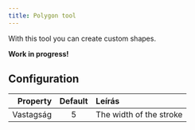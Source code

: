 ```yaml
---
title: Polygon tool
---
```


With this tool you can create custom shapes.

**Work in progress!**

## Configuration

|  Property | Default | Leírás                  |
| --------: | :-----: | :---------------------- |
| Vastagság |    5    | The width of the stroke |
